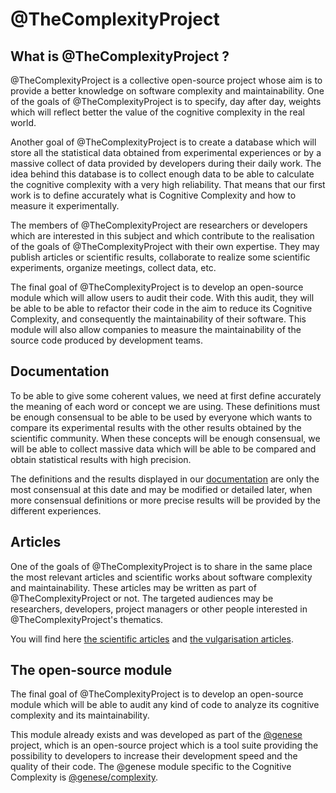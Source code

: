 # @TheComplexityProject

## What is @TheComplexityProject ?

@TheComplexityProject is a collective open-source project whose aim is to provide a better knowledge on software complexity and maintainability. One of the goals of @TheComplexityProject is to specify, day after day, weights which will reflect better the value of the cognitive complexity in the real world.

Another goal of @TheComplexityProject is to create a database which will store all the statistical data obtained from experimental experiences or by a massive collect of data provided by developers during their daily work. The idea behind this database is to collect enough data to be able to calculate the cognitive complexity with a very high reliability. That means that our first work is to define accurately what is Cognitive Complexity and how to measure it experimentally.

The members of @TheComplexityProject are researchers or developers which are interested in this subject and which contribute to the realisation of the goals of @TheComplexityProject with their own expertise. They may publish articles or scientific results, collaborate to realize some scientific experiments, organize meetings, collect data, etc.

The final goal of @TheComplexityProject is to develop an open-source module which will allow users to audit their code. With this audit, they will be able to be able to refactor their code in the aim to reduce its Cognitive Complexity, and consequently the maintainability of their software. This module will also allow companies to measure the maintainability of the source code produced by development teams.

## Documentation

To be able to give some coherent values, we need at first define accurately the meaning of each word or concept we are using. These definitions must be enough consensual to be able to be used by everyone which wants to compare its experimental results with the other results obtained by the scientific community. When these concepts will be enough consensual, we will be able to collect massive data which will be able to be compared and obtain statistical results with high precision.

The definitions and the results displayed in our [documentation](./documentation/README.md) are only the most consensual at this date and may be modified or detailed later, when more consensual definitions or more precise results will be provided by the different experiences.

## Articles

One of the goals of @TheComplexityProject is to share in the same place the most relevant articles and scientific works about software complexity and maintainability. These articles may be written as part of @TheComplexityProject or not. The targeted audiences may be researchers, developers, project managers or other people interested in @TheComplexityProject's thematics.

You will find here [the scientific articles](./articles/scientific/README.md) and [the vulgarisation articles](./articles/vulgarisation/README.md). 

## The open-source module

The final goal of @TheComplexityProject is to develop an open-source module which will be able to audit any kind of code to analyze its cognitive complexity and its maintainability.

This module already exists and was developed as part of the [@genese](https://github.com/geneseframework) project, which is an open-source project which is a tool suite providing the possibility to developers to increase their development speed and the quality of their code. The @genese module specific to the Cognitive Complexity is [@genese/complexity](https://github.com/geneseframework/complexity).

